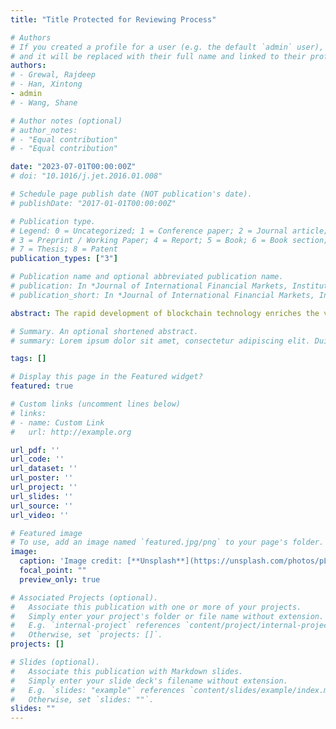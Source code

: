 ```yaml
---
title: "Title Protected for Reviewing Process"

# Authors
# If you created a profile for a user (e.g. the default `admin` user), write the username (folder name) here
# and it will be replaced with their full name and linked to their profile.
authors:
# - Grewal, Rajdeep
# - Han, Xintong
- admin
# - Wang, Shane

# Author notes (optional)
# author_notes:
# - "Equal contribution"
# - "Equal contribution"

date: "2023-07-01T00:00:00Z"
# doi: "10.1016/j.jet.2016.01.008"

# Schedule page publish date (NOT publication's date).
# publishDate: "2017-01-01T00:00:00Z"

# Publication type.
# Legend: 0 = Uncategorized; 1 = Conference paper; 2 = Journal article;
# 3 = Preprint / Working Paper; 4 = Report; 5 = Book; 6 = Book section;
# 7 = Thesis; 8 = Patent
publication_types: ["3"]

# Publication name and optional abbreviated publication name.
# publication: In *Journal of International Financial Markets, Institutions and Money*
# publication_short: In *Journal of International Financial Markets, Institutions and Money*

abstract: The rapid development of blockchain technology enriches the variety of digital assets, such as in-game assets, crypto collectibles, and artwork ownership, making Initial Coin Offering (ICO) the main financing channel for blockchain projects. Since the market for ICOs lacks regulation and scrutiny, blockchain companies rely on “digital hype” as a marketing tool to promote their products. The authors examine the effects of this hype during ICOs on blockchain-based projects on project outcomes. Based on information economics, we consider hype scores as a set of predominately prelaunch marketing activities that perpetuate cheap talk signals to promote radically new and high-risk cryptocurrencies. The authors analyze a comprehensive and manually collected dataset of more than 2,479 ICOs between 2014 and 2019 and track the project status of ICOs after issuance. After correcting for potential selection and endogeneity issues using the Heckman two-step and instrumental variable methods, results show that hype scores positively affect the success of blockchain projects. Searching for a mechanism reveals that information asymmetry may lead to “bad money driving out good money” since the desire to raise money successfully may lead some low-quality projects to over-hype themselves at the ICO stage, further hurting market efficiency. To assess the heterogeneity of the effect, the authors construct a competitive network to describe the competitive relationships among projects and find that the competitive intensity moderates the hype signal effect When a blockchain project faces competition from multiple similar projects, the signals emitted by the hype score will become blurred.

# Summary. An optional shortened abstract.
# summary: Lorem ipsum dolor sit amet, consectetur adipiscing elit. Duis posuere tellus ac convallis placerat. Proin tincidunt magna sed ex sollicitudin condimentum.

tags: []

# Display this page in the Featured widget?
featured: true

# Custom links (uncomment lines below)
# links:
# - name: Custom Link
#   url: http://example.org

url_pdf: ''
url_code: ''
url_dataset: ''
url_poster: ''
url_project: ''
url_slides: ''
url_source: ''
url_video: ''

# Featured image
# To use, add an image named `featured.jpg/png` to your page's folder.
image:
  caption: 'Image credit: [**Unsplash**](https://unsplash.com/photos/pLCdAaMFLTE)'
  focal_point: ""
  preview_only: true

# Associated Projects (optional).
#   Associate this publication with one or more of your projects.
#   Simply enter your project's folder or file name without extension.
#   E.g. `internal-project` references `content/project/internal-project/index.md`.
#   Otherwise, set `projects: []`.
projects: []

# Slides (optional).
#   Associate this publication with Markdown slides.
#   Simply enter your slide deck's filename without extension.
#   E.g. `slides: "example"` references `content/slides/example/index.md`.
#   Otherwise, set `slides: ""`.
slides: ""
---
```

